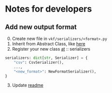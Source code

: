 # Notes for developers

## Add new output format

0. Create new file in `vkf/serializers/<format>.py`
1. Inherit from Abstract Class, like [here](../vkf/serializers/csv.py)
2. Register your new class [at](../vkf/cli.py) :: serializers

```python
serializers: dict[str, Serializer] = {
    "csv": CsvSerializer(),
    ...,
    "<new_format>": NewFormatSerializer(),
}
```

3. Update [readme](../README.md)
